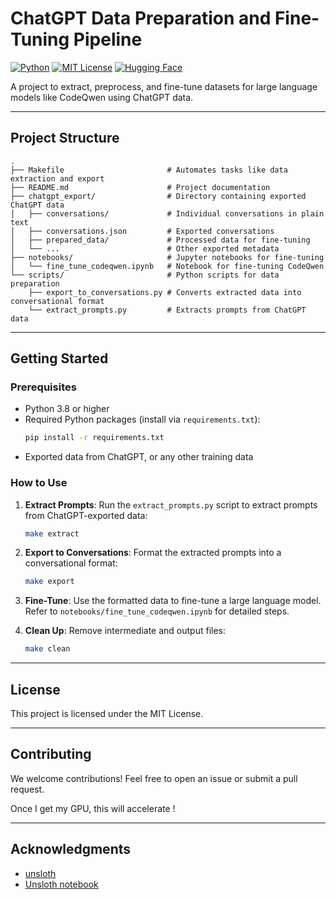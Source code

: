 
# ChatGPT Data Preparation and Fine-Tuning Pipeline

[![Python](https://img.shields.io/badge/Python-3.8%2B-blue.svg)](https://www.python.org/)
[![MIT License](https://img.shields.io/badge/License-MIT-green.svg)](LICENSE)
[![Hugging Face](https://img.shields.io/badge/Hugging%20Face-Transformers-yellow.svg)](https://huggingface.co/)

A project to extract, preprocess, and fine-tune datasets for large language models like CodeQwen using ChatGPT data.

---

## Project Structure

```plaintext
.
├── Makefile                       # Automates tasks like data extraction and export
├── README.md                      # Project documentation
├── chatgpt_export/                # Directory containing exported ChatGPT data
│   ├── conversations/             # Individual conversations in plain text
│   ├── conversations.json         # Exported conversations
│   ├── prepared_data/             # Processed data for fine-tuning
│   └── ...                        # Other exported metadata
├── notebooks/                     # Jupyter notebooks for fine-tuning
│   └── fine_tune_codeqwen.ipynb   # Notebook for fine-tuning CodeQwen
└── scripts/                       # Python scripts for data preparation
    ├── export_to_conversations.py # Converts extracted data into conversational format
    └── extract_prompts.py         # Extracts prompts from ChatGPT data
```

---

## Getting Started

### Prerequisites
- Python 3.8 or higher
- Required Python packages (install via `requirements.txt`):
  ```bash
  pip install -r requirements.txt
  ```
- Exported data from ChatGPT, or any other training data

### How to Use

1. **Extract Prompts**:
   Run the `extract_prompts.py` script to extract prompts from ChatGPT-exported data:
   ```bash
   make extract
   ```

2. **Export to Conversations**:
   Format the extracted prompts into a conversational format:
   ```bash
   make export
   ```

3. **Fine-Tune**:
   Use the formatted data to fine-tune a large language model. Refer to `notebooks/fine_tune_codeqwen.ipynb` for detailed steps.

4. **Clean Up**:
   Remove intermediate and output files:
   ```bash
   make clean
   ```

---

## License

This project is licensed under the MIT License.

---

## Contributing

We welcome contributions! Feel free to open an issue or submit a pull request.


Once I get my GPU, this will accelerate !

---

## Acknowledgments

- [unsloth](https://github.com/unslothai/unsloth)
- [Unsloth notebook](https://colab.research.google.com/drive/1mvwsIQWDs2EdZxZQF9pRGnnOvE86MVvR?usp=sharing#scrollTo=MKX_XKs_BNZR)